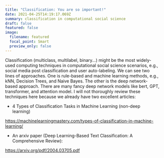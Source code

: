 ```yaml
---
title: "Classification: You are so important!"
date: 2021-04-25T14:19:17.069Z
summary: classification in computational social science
draft: false
featured: false
image:
  filename: featured
  focal_point: Smart
  preview_only: false
---
```

Classification (multiclass, multilabel, binary...) might be the most widely-used computing techniques in computational social science scenarios, e.g., social media post classification and user auto-labeling. We can see two lines of approaches. One is rule-based and machine learning methods, e.g., kNN, Decision Trees, and Naive Bayes. The other is the deep network-based approach. There are many fancy deep network models like bert, GPT, transformer, and attention model. I will not thoroughly review these techniques here because we already have two excellent articles: 

* 4 Types of Classification Tasks in Machine Learning (non-deep learning)

<https://machinelearningmastery.com/types-of-classification-in-machine-learning/>

* An arxiv paper (Deep Learning-Based Text Classification: A Comprehensive Review):

<https://arxiv.org/pdf/2004.03705.pdf>